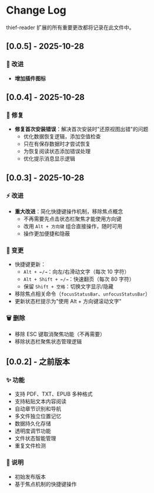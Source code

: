 # Change Log

thief-reader 扩展的所有重要更改都将记录在此文件中。

## [0.0.5] - 2025-10-28

### 🐛 改进
- **增加插件图标**


## [0.0.4] - 2025-10-28

### 🐛 修复
- **修复首次安装错误**：解决首次安装时"还原视图出错"的问题
  - 优化数据恢复逻辑，添加空值检查
  - 只在有保存数据时才尝试恢复
  - 为恢复阅读状态添加错误处理
  - 优化提示消息显示逻辑

## [0.0.3] - 2025-10-28

### ⚡ 改进
- **重大改进**：简化快捷键操作机制，移除焦点概念
  - 不再需要先点击状态栏聚焦才能使用方向键
  - 改用 `Alt + 方向键` 组合直接操作，随时可用
  - 操作更加便捷和隐蔽

### 🔄 变更
- 快捷键更新：
  - `Alt + ←/→`：向左/右滑动文字（每次 10 字符）
  - `Alt + Shift + ←/→`：快速翻页（每次 80 字符）
  - 保留 `Shift + 空格`：切换文字显示/隐藏
- 移除焦点相关命令（`focusStatusBar`、`unfocusStatusBar`）
- 更新状态栏提示为"使用 Alt + 方向键滚动文字"

### 🗑️ 删除
- 移除 ESC 键取消聚焦功能（不再需要）
- 移除状态栏聚焦状态管理逻辑

## [0.0.2] - 之前版本

### ✨ 功能
- 支持 PDF、TXT、EPUB 多种格式
- 支持粘贴文本内容阅读
- 自动章节识别和导航
- 多文件独立位置记忆
- 数据持久化存储
- 透明度调节功能
- 文件状态智能管理
- 重复文件检测

### 📝 说明
- 初始发布版本
- 基于焦点机制的快捷键操作